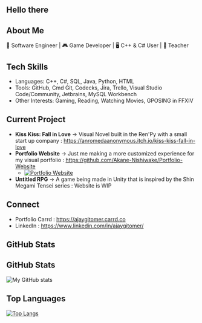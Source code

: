 ## Hello there

## About Me 
🚀 Software Engineer | 🎮 Game Developer | 🖥️ C++ & C# User | 🌱 Teacher

## Tech Skills
- Languages: C++, C#, SQL, Java, Python, HTML
- Tools: GitHub, Cmd Git, Codecks, Jira, Trello, Visual Studio Code/Community, Jetbrains, MySQL Workbench
- Other Interests: Gaming, Reading, Watching Movies, GPOSING in FFXIV

## Current Project
- __Kiss Kiss: Fall in Love__ -> Visual Novel built in the Ren'Py with a small start up company : https://anromedaanonymous.itch.io/kiss-kiss-fall-in-love
- __Portfolio Website__ -> Just me making a more customized experience for my visual portfolio : https://github.com/Akane-Nishiwake/Portfolio-Website
   - [![Portfolio Website](https://github-readme-stats.vercel.app/api/pin/?username=Akane-Nishiwake&repo=Portfolio-Website)](https://github.com/Akane-Nishiwake/Portfolio-Website) 
- __Untitled RPG__ -> A game being made in Unity that is inspired by the Shin Megami Tensei series : Website is WIP

## Connect 
- Portfolio Carrd : https://ajaygitomer.carrd.co
- LinkedIn : https://www.linkedin.com/in/ajaygitomer/

## GitHub Stats
## GitHub Stats  
![My GitHub stats](https://github-readme-stats.vercel.app/api?username=Akane-Nishiwake&show_icons=true&theme=github_dark )  

## Top Languages  
[![Top Langs](https://github-readme-stats.vercel.app/api/top-langs/?username=Akane-Nishiwake\&layout=donut)](https://github.com/Akane-Nishiwake/github-readme-stats)


<!--
**Akane-Nishiwake/Akane-Nishiwake** is a ✨ _special_ ✨ repository because its `README.md` (this file) appears on your GitHub profile.

Here are some ideas to get you started:

- 🔭 I’m currently working on ...
- 🌱 I’m currently learning ...
- 👯 I’m looking to collaborate on ...
- 🤔 I’m looking for help with ...
- 💬 Ask me about ...
- 📫 How to reach me: ...
- 😄 Pronouns: ...
- ⚡ Fun fact: ...
-->
